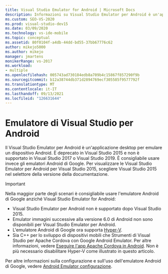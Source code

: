 ```yaml
---
title: Visual Studio Emulator for Android | Microsoft Docs
description: Informazioni su Visual Studio Emulator per Android è un'applicazione desktop che emula un dispositivo Android.
ms.custom: SEO-VS-2020
ms.prod: visual-studio-dev15
ms.date: 03/09/2020
ms.technology: vs-ide-mobile
ms.topic: conceptual
ms.assetid: 80f0104f-a4db-44dd-bd55-37bb67776c62
author: mikejo5000
ms.author: mikejo
manager: jmartens
monikerRange: vs-2017
ms.workload:
- multiple
ms.openlocfilehash: 005743ad730184edb8a709b4c15867f857290f9b
ms.sourcegitcommit: b12a38744db371d2894769ecf305585f9577792f
ms.translationtype: MT
ms.contentlocale: it-IT
ms.lasthandoff: 09/13/2021
ms.locfileid: "126631644"
---
```

# <a name="visual-studio-emulator-for-android"></a>Emulatore di Visual Studio per Android

Il Visual Studio Emulator per Android è un'applicazione desktop per emulare un dispositivo Android. È deprecato in Visual Studio 2015 e non è supportato in Visual Studio 2017 o Visual Studio 2019. È consigliabile usare invece gli emulatori Android di Google. Per visualizzare le Visual Studio Emulator per Android per Visual Studio 2015, scegliere Visual Studio 2015 nel selettore della versione della documentazione.

> [!IMPORTANT]
> Nella maggior parte degli scenari è consigliabile usare l'emulatore Android di Google anziché Visual Studio Emulator for Android:
> - Visual Studio Emulator per Android non è supportato dopo Visual Studio 2015.
> - Emulator immagini successive alla versione 6.0 di Android non sono disponibili per Visual Studio Emulator per Android.
> - L'emulatore Android di Google ora supporta [Hyper-V](/xamarin/android/get-started/installation/android-emulator/hardware-acceleration#accelerating-with-hyper-v).
> - Sia C++ per lo sviluppo di dispositivi mobili che Strumenti di Visual Studio per Apache Cordova con Google Android Emulator. Per altre informazioni, vedere [Eseguire l'app Apache Cordova in Android](/previous-versions/visualstudio/cross-platform/tools-for-cordova/run-your-app/run-app-android#google-android-emulator). Non è più necessario disabilitare Hyper-V come illustrato in questo articolo.
>
> Per altre informazioni sulla configurazione e sull'uso dell'emulatore Android di Google, vedere [Android Emulator configurazione](/xamarin/android/get-started/installation/android-emulator/).
